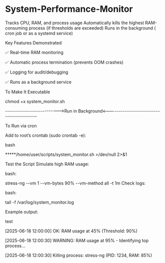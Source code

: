 # System-Performance-Monitor
Tracks CPU, RAM, and process usage  Automatically kills the highest RAM-consuming process (if thresholds are exceeded)  Runs in the background ( cron job or as a systemd service)

 Key Features Demonstrated 
 
✅ Real-time RAM monitoring

✅ Automatic process termination (prevents OOM crashes)

✅ Logging for audit/debugging

✅ Runs as a background service

To Make It Executable

chmod +x system_monitor.sh

--------------------------->Run in Background<------------------------------------------ 

To Run via cron

Add to root’s crontab (sudo crontab -e):

bash

*****/home/user/scripts/system_monitor.sh >/dev/null 2>&1                     

Test the Script
Simulate high RAM usage:

bash:

stress-ng --vm 1 --vm-bytes 90% --vm-method all -t 1m
Check logs:

bash:

tail -f /var/log/system_monitor.log

Example output:

test

[2025-06-18 12:00:00] OK: RAM usage at 45% (Threshold: 90%)

[2025-06-18 12:00:30] WARNING: RAM usage at 95% - Identifying top process...

[2025-06-18 12:00:30] Killing process: stress-ng (PID: 1234, RAM: 85%)
